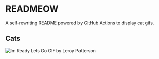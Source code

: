 # READMEOW

A self-rewriting README powered by GitHub Actions to display cat gifs.

## Cats

![Im Ready Lets Go GIF by Leroy Patterson](https://media4.giphy.com/media/CjmvTCZf2U3p09Cn0h/200.gif?cid=9acd02da7wwlrlx8or8gu2rer9r1fzj077z93uft0nrf3om6&ep=v1_gifs_search&rid=200.gif&ct=g)
